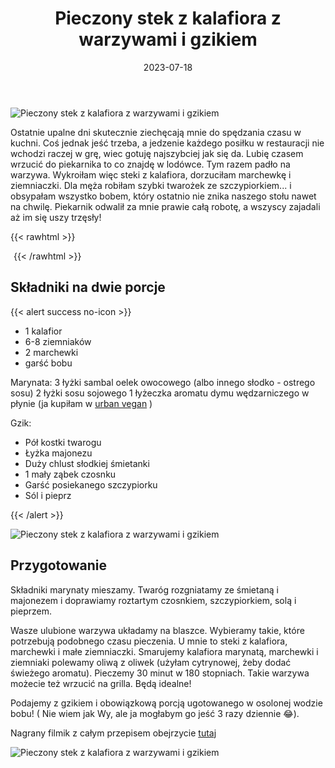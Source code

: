 ﻿---
title: "Pieczony stek z kalafiora z warzywami i gzikiem"
date: 2023-07-18
categories:
- dania główne
tags:
- warzywa
- kalafior
- twaróg
- gzik
- wegetariańskie
thumbnailImagePosition: "top"
---
![Pieczony stek z kalafiora z warzywami i gzikiem](/img/Pieczony-stek-z-kalafiora-z-warzywami-i-gzikiem/Pieczony-stek-z-kalafiora-z-warzywami-i-gzikiem-1.jpg)

Ostatnie upalne dni skutecznie ziechęcają mnie do spędzania czasu w kuchni. Coś jednak jeść trzeba, a jedzenie każdego posiłku w restauracji nie wchodzi raczej w grę, wiec gotuję najszybciej jak się da. Lubię czasem wrzucić do piekarnika to co znajdę w lodówce. Tym razem padło na warzywa. Wykroiłam więc steki z kalafiora, dorzuciłam marchewkę i ziemniaczki. Dla męża robiłam szybki twarożek ze szczypiorkiem... i obsypałam wszystko bobem, który ostatnio nie znika  naszego stołu nawet na chwilę. Piekarnik odwalił za mnie prawie całą robotę, a wszyscy zajadali aż im się uszy trzęsły! 

<!--more-->

{{< rawhtml >}}
<div id="ceneoaffcontainer625563"></div>
<a id="ceneoaff-logo" title="Ceneo.pl" href="https://www.ceneo.pl/#pid=26977&crid=625563&cid=46110" rel="nofollow"><img style="border:0;width:1px;height:1px;" src="//image.ceneostatic.pl/data/custom_images/4917/custom_image.png" alt="Ceneo.pl" /></a>
<script type="text/javascript" charset="utf-8">
	if (typeof CeneoAPOptions == "undefined" || CeneoAPOptions == null)
	{
	var CeneoAPOptions = new Array(); 
	stamp = parseInt(new Date().getTime()/86400, 10);
	var script = document.createElement("script");
	script.setAttribute("type", "text/javascript");
	script.setAttribute("src", "//partnerzyapi.ceneo.pl/External/ap.js?"+stamp);
	script.setAttribute("charset", "utf-8");
	var head = document.getElementsByTagName("head")[0];
	head.appendChild(script);
	}
	CeneoAPOptions[CeneoAPOptions.length] =
	{
		ad_creation: 625563,
		ad_channel: 46110,
		ad_partner: 26977,
		ad_type: 1,
		ad_content: '817,3528,4496',
		ad_format: 1,
		ad_newpage: true,
		ad_basket: false,
		ad_container: 'ceneoaffcontainer625563',
		ad_formatTypeId: 1,
		ad_contextual: false, 
		ad_recommended: false, 
		ad_showRank: false 
	};
</script>
{{< /rawhtml >}}

## Składniki na dwie porcje
{{< alert success no-icon >}}
- 1 kalafior
- 6-8 ziemniaków
- 2 marchewki
- garść bobu


Marynata:
3 łyżki sambal oelek owocowego (albo innego słodko - ostrego sosu)
2 łyżki sosu sojowego
1 łyżeczka aromatu dymu wędzarniczego w płynie (ja kupiłam w [urban vegan](https://www.urbanvegan.pl/) )


Gzik:
- Pół kostki twarogu
- Łyżka majonezu
- Duży chlust słodkiej śmietanki
- 1 mały ząbek czosnku
- Garść posiekanego szczypiorku
- Sól i pieprz

{{< /alert >}}

![Pieczony stek z kalafiora z warzywami i gzikiem](/img/Pieczony-stek-z-kalafiora-z-warzywami-i-gzikiem/Pieczony-stek-z-kalafiora-z-warzywami-i-gzikiem-2.jpg)
## Przygotowanie
Składniki marynaty mieszamy. Twaróg rozgniatamy ze śmietaną i majonezem i doprawiamy roztartym czosnkiem, szczypiorkiem, solą i pieprzem. 

Wasze ulubione warzywa układamy na blaszce. Wybieramy takie, które potrzebują podobnego czasu pieczenia. U mnie to steki z kalafiora, marchewki i małe ziemniaczki. Smarujemy kalafiora marynatą, marchewki i ziemniaki polewamy oliwą z oliwek (użyłam cytrynowej, żeby dodać świeżego aromatu). Pieczemy 30 minut w 180 stopniach. Takie warzywa możecie też wrzucić na grilla. Będą idealne!

Podajemy z gzikiem i obowiązkową porcją ugotowanego w osolonej wodzie bobu! ( Nie wiem jak Wy, ale ja mogłabym go jeść 3 razy dziennie 😂).

Nagrany filmik z całym przepisem obejrzycie [tutaj](https://www.instagram.com/reel/CuytrNTrtFH/?utm_source=ig_web_copy_link&igshid=MzRlODBiNWFlZA==)

![Pieczony stek z kalafiora z warzywami i gzikiem](/img/Pieczony-stek-z-kalafiora-z-warzywami-i-gzikiem/Pieczony-stek-z-kalafiora-z-warzywami-i-gzikiem-3.jpg)
